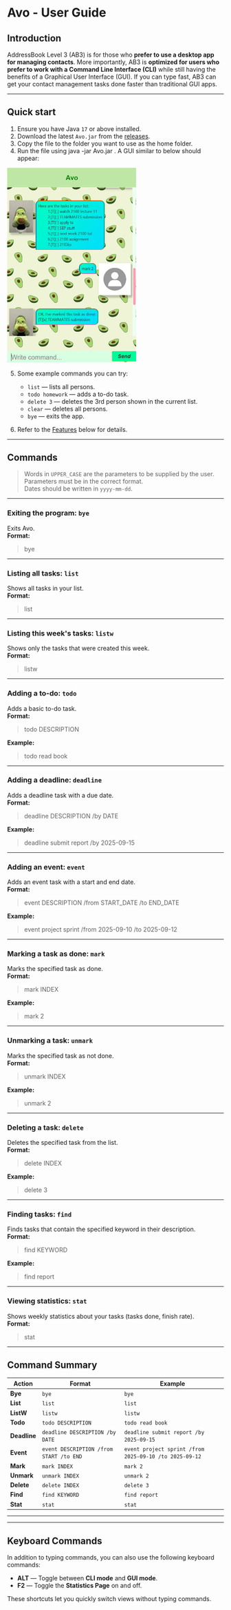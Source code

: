 # Avo - User Guide

## Introduction
AddressBook Level 3 (AB3) is for those who **prefer to use a desktop app for managing contacts**. More importantly, AB3 is **optimized for users who prefer to work with a Command Line Interface (CLI)** while still having the benefits of a Graphical User Interface (GUI). If you can type fast, AB3 can get your contact management tasks done faster than traditional GUI apps.

---

## Quick start

1. Ensure you have Java `17` or above installed.
2. Download the latest `Avo.jar` from the [releases](https://github.com/thomas5564/ip/releases).
3. Copy the file to the folder you want to use as the home folder.
4. Run the file using java -jar Avo.jar . A GUI similar to below should appear:

<img src="Ui.png" alt="Ui" width="300"/>

5. Some example commands you can try:
    * `list` — lists all persons.
    * `todo homework` — adds a to-do task.
    * `delete 3` — deletes the 3rd person shown in the current list.
    * `clear` — deletes all persons.
    * `bye` — exits the app.

6. Refer to the [Features](#features) below for details.

---

## Commands

> Words in `UPPER_CASE` are the parameters to be supplied by the user.  
> Parameters must be in the correct format.  
> Dates should be written in `yyyy-mm-dd`.

---

### Exiting the program: `bye`
Exits Avo.  
**Format:**  
>bye

---

### Listing all tasks: `list`
Shows all tasks in your list.  
**Format:**  
>list

---

### Listing this week's tasks: `listw`
Shows only the tasks that were created this week.  
**Format:**  
>listw

---

### Adding a to-do: `todo`
Adds a basic to-do task.  
**Format:**  
>todo DESCRIPTION

**Example:**  
>todo read book

---

### Adding a deadline: `deadline`
Adds a deadline task with a due date.  
**Format:**  
>deadline DESCRIPTION /by DATE

**Example:**  
>deadline submit report /by 2025-09-15

---

### Adding an event: `event`
Adds an event task with a start and end date.  
**Format:**  
>event DESCRIPTION /from START_DATE /to END_DATE

**Example:**  
>event project sprint /from 2025-09-10 /to 2025-09-12

---

### Marking a task as done: `mark`
Marks the specified task as done.  
**Format:**  
>mark INDEX

**Example:**  
>mark 2

---

### Unmarking a task: `unmark`
Marks the specified task as not done.  
**Format:**  
>unmark INDEX

**Example:**  
>unmark 2

---

### Deleting a task: `delete`
Deletes the specified task from the list.  
**Format:**  
>delete INDEX

**Example:**  
>delete 3

---

### Finding tasks: `find`
Finds tasks that contain the specified keyword in their description.  
**Format:**  
>find KEYWORD

**Example:**  
>find report
---

### Viewing statistics: `stat`
Shows weekly statistics about your tasks (tasks done, finish rate).  
**Format:**  
>stat

---

## Command Summary

| Action       | Format                                  | Example                                                |
|--------------|-----------------------------------------|--------------------------------------------------------|
| **Bye**      | `bye`                                   | `bye`                                                  |
| **List**     | `list`                                  | `list`                                                 |
| **ListW**    | `listw`                                 | `listw`                                                |
| **Todo**     | `todo DESCRIPTION`                      | `todo read book`                                       |
| **Deadline** | `deadline DESCRIPTION /by DATE`         | `deadline submit report /by 2025-09-15`                |
| **Event**    | `event DESCRIPTION /from START /to END` | `event project sprint /from 2025-09-10 /to 2025-09-12` |
| **Mark**     | `mark INDEX`                            | `mark 2`                                               |
| **Unmark**   | `unmark INDEX`                          | `unmark 2`                                             |
| **Delete**   | `delete INDEX`                          | `delete 3`                                             |
| **Find**     | `find KEYWORD`                          | `find report`                                          |
| **Stat**     | `stat`                                  | `stat`                                                 |


---
---

## Keyboard Commands

In addition to typing commands, you can also use the following keyboard commands:

- **ALT** — Toggle between **CLI mode** and **GUI mode**.
- **F2** — Toggle the **Statistics Page** on and off.


These shortcuts let you quickly switch views without typing commands.
